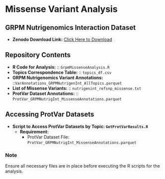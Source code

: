 # Missense Variant Analysis

## GRPM Nutrigenomics Interaction Dataset

- **Zenodo Download Link:** [Click Here to Download](https://zenodo.org/records/14052302/files/nutrigenetic_dataset.zip?download=1)

## Repository Contents

- **R Code for Analysis:** :: `GrpmMissenseAnalysis.R`
- **Topics Correspondence Table:** :: `topics_df.csv`
- **GRPM Nutrigenomics Variant Annotations:** ::`VarAnnotations_GRPMNutrigenInt_AllTopics.parquet`
- **List of Missense Variants:** :: `nutrigenint_refsnp_missense.txt`
- **ProtVar Dataset Annotations:** :: `ProtVar_GRPMNutrigInt_MissenseAnnotations.parquet`

## Accessing ProtVar Datasets

- **Script to Access ProtVar Datasets by Topic: `GetProtVarResults.R`**
  - **Requirement:**
    - ProtVar Dataset File: `ProtVar_GRPMNutrigInt_MissenseAnnotations.parquet`

### Note
Ensure all necessary files are in place before executing the R scripts for the analysis.